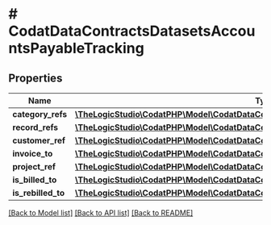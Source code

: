 # # CodatDataContractsDatasetsAccountsPayableTracking

## Properties

Name | Type | Description | Notes
------------ | ------------- | ------------- | -------------
**category_refs** | [**\TheLogicStudio\CodatPHP\Model\CodatDataContractsDatasetsTrackingCategoryRef[]**](CodatDataContractsDatasetsTrackingCategoryRef.md) |  |
**record_refs** | [**\TheLogicStudio\CodatPHP\Model\CodatDataContractsDatasetsRecordRef[]**](CodatDataContractsDatasetsRecordRef.md) |  |
**customer_ref** | [**\TheLogicStudio\CodatPHP\Model\CodatDataContractsDatasetsCustomerRef**](CodatDataContractsDatasetsCustomerRef.md) |  | [optional]
**invoice_to** | [**\TheLogicStudio\CodatPHP\Model\CodatDataContractsDatasetsRecordRef**](CodatDataContractsDatasetsRecordRef.md) |  | [optional]
**project_ref** | [**\TheLogicStudio\CodatPHP\Model\CodatDataContractsDatasetsProjectRef**](CodatDataContractsDatasetsProjectRef.md) |  | [optional]
**is_billed_to** | [**\TheLogicStudio\CodatPHP\Model\CodatDataContractsDatasetsAccountsPayableIsBilledToType**](CodatDataContractsDatasetsAccountsPayableIsBilledToType.md) |  |
**is_rebilled_to** | [**\TheLogicStudio\CodatPHP\Model\CodatDataContractsDatasetsAccountsPayableIsBilledToType**](CodatDataContractsDatasetsAccountsPayableIsBilledToType.md) |  |

[[Back to Model list]](../../README.md#models) [[Back to API list]](../../README.md#endpoints) [[Back to README]](../../README.md)
